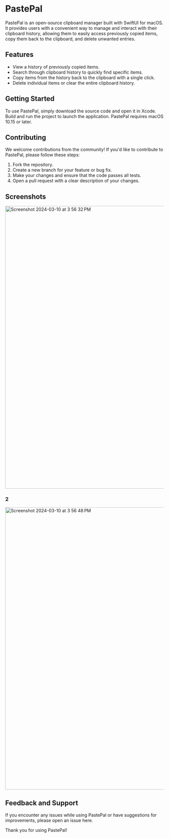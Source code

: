 # PastePal

PastePal is an open-source clipboard manager built with SwiftUI for macOS. It provides users with a convenient way to manage and interact with their clipboard history, allowing them to easily access previously copied items, copy them back to the clipboard, and delete unwanted entries.

## Features
- View a history of previously copied items.
- Search through clipboard history to quickly find specific items.
- Copy items from the history back to the clipboard with a single click.
- Delete individual items or clear the entire clipboard history.

## Getting Started
To use PastePal, simply download the source code and open it in Xcode. Build and run the project to launch the application. PastePal requires macOS 10.15 or later.

## Contributing
We welcome contributions from the community! If you'd like to contribute to PastePal, please follow these steps:
1. Fork the repository.
2. Create a new branch for your feature or bug fix.
3. Make your changes and ensure that the code passes all tests.
4. Open a pull request with a clear description of your changes.

## Screenshots
<img width="897" alt="Screenshot 2024-03-10 at 3 56 32 PM" src="https://github.com/PRATIKK0709/PastePal/assets/139443204/55ff697f-d5ec-46e6-a041-23f75816091d">


### 2

<img width="896" alt="Screenshot 2024-03-10 at 3 56 48 PM" src="https://github.com/PRATIKK0709/PastePal/assets/139443204/44045413-a68a-4c0c-9ca0-c3505afd270b">




## Feedback and Support
If you encounter any issues while using PastePal or have suggestions for improvements, please open an issue here.

Thank you for using PastePal!
